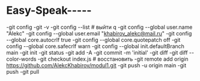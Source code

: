 # Easy-Speak-----
-git config 
-git -v 
-git config --list # выйти q 
-git config --global user.name "Alekc" 
-git config --global user.email "khabirov_alekc@mail.ru" 
-git config --global core.autocrlf true 
-git config --global core.quotepatch off 
-git config --global core.safecrlf warn 
-git config --global init.defaultBranch main 
-git init 
-git status 
-git add -A 
-git commit -m 'initial' 
-git diff 
-git diff --color-words 
-git checkout index.js # восстановить 
-git remote add origin https://github.com/AlekcKhabirov/modul1.git 
-git push -u origin main 
-git push 
-git pull